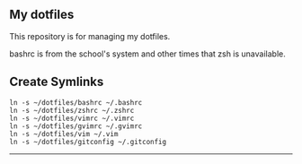 ## My dotfiles

This repository is for managing my dotfiles.

bashrc is from the school's system and other times that zsh is unavailable.

## Create Symlinks 

	ln -s ~/dotfiles/bashrc ~/.bashrc
	ln -s ~/dotfiles/zshrc ~/.zshrc
	ln -s ~/dotfiles/vimrc ~/.vimrc
	ln -s ~/dotfiles/gvimrc ~/.gvimrc
	ln -s ~/dotfiles/vim ~/.vim
	ln -s ~/dotfiles/gitconfig ~/.gitconfig

***
